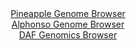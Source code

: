 <div id="Pineapple_Genome_Browser" align="center">
  <a href="https://igv.org/app/?sessionURL=blob:zZJda9swFIb_i6BlA8W2_G1DGW6apulHsiVLzVKKUWzZ0WpLnqQ4TUL..7SysZsVmouNgS6klyOd97x69qAjQlLOQAxsA3kGQgACueKbGW7amoxxQySIS1xLAoEgJRGE5QTEe1BiqfB8eqtvrpRqZWyaVLW9BrOKG9IxcIN3nOGNNHLemH1e13jJBVZcSPNc4I6btOp6G7LEbWvo3o7hmQVW2MR1u.JMcrMlrMo2.r3sl5RVhPGGZM26VvTFQKb9aI.FUeIPSTpL8pxIeUO2o.IsuRkl985gvhj6_cV8cpXO_fR0RiuG1VqQs.GF27_.nCwmd.G9lX51i3D65I6nNywdnTgXp4Pnlgoiz1CAQtcJkWfrYCgryPP_NLNe9Mi55bj_8cQ.7waD86eZ0NvLdDfSQuEvPNe5ff70x.kdcICg5vla0wDylQhiZEHH8qFn.70fWxRCy4p0RoJTED88QqAEzp90.cMeqG2rmQGSfFu_4AMBFwURIO5FlhWgKLI9N3CtKEIHuAdrUf.9gC_n0yiw7MS2_ayktdJAF5lkrTQwY0aXl0a1OzLRcf8LjnZ5MKVq2BVLtxiHg1F6FSQoeSVLCHTrl0_Ug77F0T9h7y1GDLU8FriUeYvJUHPmh9vp3aoJw9mkEK4WBtxLX8MNguPiKblosNL1WtHHn8R1WFDMlBY6KumS1lRtU50k34AY2Y4GF.S85ppEIKrlOwtaEHnW.9.AOofHw3c-">Pineapple Genome Browser</a>
</div>
<div id="Alphonso_Genome_Browser" align="center">
  <a href="https://igv.org/app/?sessionURL=blob:zZJ_b5pAHIffyyVttgSBA0EhMYs_Wmfq1rSKdjYNOeHAs3BH707RGt_7vjNb9s.a1D.2LCGE..bgPp.H54C2VComOAqRY2LPxBgZSK1EPSFlVdCvpKQKhRkpFDWQpBmVlCcUhQeUEaVJdD.GN1daVyq0LKarRkl4LkzlmqQkr4KTWpmJKK2.KAqyFJJoIZXVk2QrLJZvGzVdkqoy4WzX9KyUaGKRoloJroRVUZ7HNXwv_jWKc8pFSeNyU2h2ChBDHsiYmhn51J1PuklClbqh.1Ha6d6MujP3KloM_f4iuv08j_z55YTlnOiNpB3.wpMm9m9HE1U8qL47z5uz8WLWFRdOL79wB5dXu4pJqjq4hdtNt42bHqBhPKW7_6k1XOzM5veVX.96vfHzOmhB2bvh83g_WlM5xu7w6o3mRwMVItmACyhZyVaIbcO1fcNz_MaPR9w2bDsAPlIwFD4.GUhLkjzD9scD0vsKjEGKvmxO8hhIyJRKFDYC227hIHC8ZqtpBwE.Gge0kcXfg3sd3Qct2.k6jh9nrNCgcxorXimTcG5uk8zMX8.kKabDXj29cK7Xg0Hg91k6WruwqlffpjN9F_2Rpw8M4PjTT4Sy70n1T9x7TxBTL88VTpYAZMcWcO_Xg_Zueaerh2hYlM5s_sUTbyI6D08mZEk07IcJLH9atyWSEa5hsGWKLVnB9H4OJEWNQuy4IC9KRCHARiTz5QfbsA3s2R9_S.oen47fAQ--">Alphonso Genome Browser</a>
</div>


<div id="DAF_Genomics_Browser" align="center">
  <a href="https://ink-blot.github.io/?sessionURL=blob:tZFra9swFIb_i6D95Jtkx44NYXh12oau7UjwwlpKOJHlWNS2PEmum4b89wmvY7BRxqADSUicy_vqPAf0xKTiokUJIg6eOBgjC6lKDCtouprdQMMUSkqoFbOQZCWTrKUMJQdUgtKQLz.ZykrrTiWuW0Bp71grGk6Vo3wHOluJXlfMpNrEgQZeRAuDcqhoTLIGF.quEq0SLlDKlLI9t2PtbjOAOX7GNmNLtmn6WvNRdWNMGGOFU4Jxy9uCPf_FyH9QNot_SNerdKy_YvtFMUuvFukXf57fXYRnd_nt5ToP16crvmtB95LNsuyifHq5ofHlRJ6QcxzEi21cfPx6nXGSnvjZ6fy545KpGY7wNPCnxCfoaKFa0N5AQLSSOMGBFZGpRYLAfr36k9BMQQqOkvsHC2kJ9NGk3x.Q3ncGFVLsWz9Ss5CQBZMosWPPi3Ack0kQBV4c46N1QL2s35nleb6MI4.khITOFhqjX_J6HKAR.jP4XiB_62z2v4LyMQ3LbDhb7oc.wnw7jz6npr3sbx_fwGShN79VCtmANqEfz1coUBu1hrX6FxX_.HD8Dg--">DAF Genomics Browser</a>
</div>
